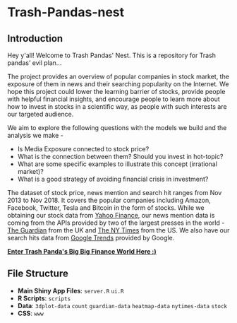 # Trash-Pandas-nest
## Introduction
Hey y'all! Welcome to Trash Pandas' Nest. This is a repository for Trash pandas’ evil plan...

The project provides an overview of popular companies in stock market, the exposure of them in news and their searching popularity on the Internet. We hope this project could lower the learning barrier of stocks, provide people with helpful financial insights, and encourage people to learn more about how to invest in stocks in a scientific way, as people with such interests are our targeted audience.

We aim to explore the following questions with the models we build and the analysis we make -
* Is Media Exposure connected to stock price?
* What is the connection between them? Should you invest in hot-topic?
* What are some specific examples to illustrate this concept (irrational market)?
* What is a good strategy of avoiding financial crisis in investment?

The dataset of stock price, news mention and search hit ranges from Nov 2013 to Nov 2018. It covers the popular companies including Amazon, Facebook, Twitter, Tesla and Bitcoin in the form of stocks. While we obtaining our stock data from [Yahoo Finance](https://finance.yahoo.com/), our news mention data is coming from the APIs provided by two of the largest presses in the world - [The Guardian](https://open-platform.theguardian.com/) from the UK and [The NY Times](https://developer.nytimes.com/) from the US. We also have our search hits data from [Google Trends](https://trends.google.com/trends/?geo=US) provided by Google.

[**Enter Trash Panda's Big Big Finance World Here :)**](https://zivaxu.shinyapps.io/Trash-Pandas-nest/)

## File Structure
* **Main Shiny App Files**: `server.R` `ui.R`
* **R Scripts**: `scripts`
* **Data**: `3dplot-data` `count` `guardian-data` `heatmap-data` `nytimes-data` `stock`
* **CSS**: `www`
